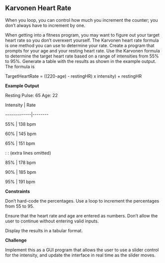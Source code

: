 ## Karvonen Heart Rate

When you loop, you can control how much you increment the counter; you don’t always have to increment by one.

When getting into a fitness program, you may want to figure out your target heart rate so you don’t overexert yourself. The Karvonen heart rate formula is one method you can use to determine your rate. Create a program that prompts for your age and your resting heart rate. Use the Karvonen formula to determine the target heart rate based on a range of intensities from 55% to 95%. Generate a table with the results as shown in the example output. The formula is

TargetHeartRate = ((220-age) - restingHR) x intensity) + restingHR

**Example Output**

Resting Pulse: 65 Age: 22

Intensity | Rate

-------------|--------

55% | 138 bpm

60% | 145 bpm

65% | 151 bpm

: : (extra lines omitted)

85% | 178 bpm

90% | 185 bpm

95% | 191 bpm

**Constraints**

Don’t hard-code the percentages. Use a loop to increment the percentages from 55 to 95.

Ensure that the heart rate and age are entered as numbers. Don’t allow the user to continue without entering valid inputs.

Display the results in a tabular format.

**Challenge**

Implement this as a GUI program that allows the user to use a slider control for the intensity, and update the interface in real time as the slider moves.
